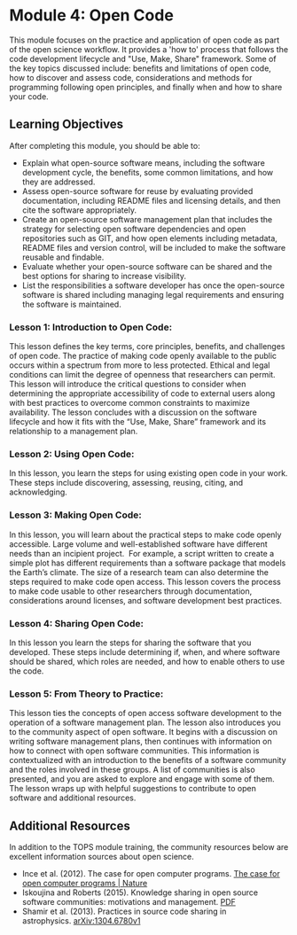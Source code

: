 # Module 4: Open Code

This module focuses on the practice and application of open code as part of the open science workflow. It provides a 'how to' process that follows the code development lifecycle and "Use, Make, Share" framework. Some of the key topics discussed include: benefits and limitations of open code, how to discover and assess code, considerations and methods for programming following open principles, and finally when and how to share your code.

## Learning Objectives

After completing this module, you should be able to:
- Explain what open-source software means, including the software development cycle, the benefits, some common limitations, and how they are addressed.
- Assess open-source software for reuse by evaluating provided documentation, including README files and licensing details, and then cite the software appropriately.
- Create an open-source software management plan that includes the strategy for selecting open software dependencies and open repositories such as GIT, and how open elements including metadata, README files and version control, will be included to make the software reusable and findable.
- Evaluate whether your open-source software can be shared and the best options for sharing to increase visibility.
- List the responsibilities a software developer has once the open-source software is shared including managing legal requirements and ensuring the software is maintained.

### Lesson 1: Introduction to Open Code: 
This lesson defines the key terms, core principles, benefits, and challenges of open code. The practice of making code openly available to the public occurs within a spectrum from more to less protected. Ethical and legal conditions can limit the degree of openness that researchers can permit. This lesson will introduce the critical questions to consider when determining the appropriate accessibility of code to external users along with best practices to overcome common constraints to maximize availability. The lesson concludes with a discussion on the software lifecycle and how it fits with the “Use, Make, Share” framework and its relationship to a management plan.

### Lesson 2: Using Open Code:
In this lesson, you learn the steps for using existing open code in your work. These steps include discovering, assessing, reusing, citing, and acknowledging.

### Lesson 3: Making Open Code:
In this lesson, you will learn about the practical steps to make code openly accessible. Large volume and well-established software have different needs than an incipient project.  For example, a script written to create a simple plot has different requirements than a software package that models the Earth’s climate. The size of a research team can also determine the steps required to make code open access. This lesson covers the process to make code usable to other researchers through documentation, considerations around licenses, and software development best practices.

### Lesson 4: Sharing Open Code:
In this lesson you learn the steps for sharing the software that you developed. These steps include determining if, when, and where software should be shared, which roles are needed, and how to enable others to use the code.

### Lesson 5: From Theory to Practice:
This lesson ties the concepts of open access software development to the operation of a software management plan. The lesson also introduces you to the community aspect of open software. It begins with a discussion on writing software management plans, then continues with information on how to connect with open software communities. This information is contextualized with an introduction to the benefits of a software community and the roles involved in these groups. A list of communities is also presented, and you are asked to explore and engage with some of them. The lesson wraps up with helpful suggestions to contribute to open software and additional resources.

## Additional Resources

In addition to the TOPS module training, the community resources below are excellent information sources about open science.
- Ince et al. (2012). The case for open computer programs. [The case for open computer programs \| Nature](https://www.nature.com/articles/nature10836)
- Iskoujina and Roberts (2015). Knowledge sharing in open source software communities: motivations and management. [PDF](https://pdfs.semanticscholar.org/f2a2/c5129cf5656af7acc7ffaf84c9c9bafe72c5.pdf)
- Shamir et al. (2013). Practices in source code sharing in astrophysics. [arXiv:1304.6780v1](https://arxiv.org/abs/1304.6780)